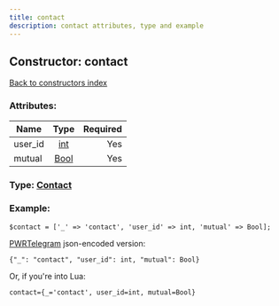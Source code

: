 ```yaml
---
title: contact
description: contact attributes, type and example
---
```

## Constructor: contact  
[Back to constructors index](index.md)



### Attributes:

| Name     |    Type       | Required |
|----------|:-------------:|---------:|
|user\_id|[int](../types/int.md) | Yes|
|mutual|[Bool](../types/Bool.md) | Yes|



### Type: [Contact](../types/Contact.md)


### Example:

```
$contact = ['_' => 'contact', 'user_id' => int, 'mutual' => Bool];
```  

[PWRTelegram](https://pwrtelegram.xyz) json-encoded version:

```
{"_": "contact", "user_id": int, "mutual": Bool}
```


Or, if you're into Lua:  


```
contact={_='contact', user_id=int, mutual=Bool}

```


